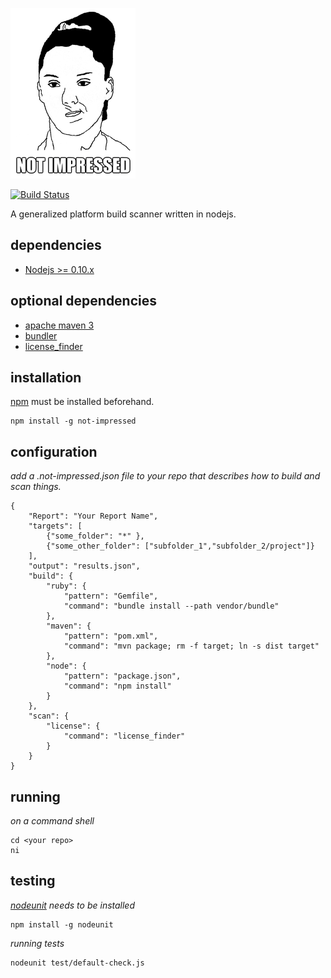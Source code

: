 ![Not Impressed](not-impressed.png)

[![Build Status](https://travis-ci.org/scottleedavis/not-impressed.svg)](https://travis-ci.org/scottleedavis/not-impressed)

A generalized platform build scanner written in nodejs.

dependencies
------------

* [Nodejs >= 0.10.x](https://nodejs.org)

optional dependencies
---------------------

* [apache maven 3](https://maven.apache.org/download.cgi)
* [bundler](http://bundler.io/)
* [license_finder](https://github.com/pivotal/LicenseFinder)


installation
------------
[npm](https://www.npmjs.com/) must be installed beforehand.
```
npm install -g not-impressed
```

configuration
-------------

*add a .not-impressed.json file to your repo that describes how to build and scan things.*
```
{
	"Report": "Your Report Name",
	"targets": [
		{"some_folder": "*" },
		{"some_other_folder": ["subfolder_1","subfolder_2/project"]}
	],
	"output": "results.json",
	"build": {
		"ruby": {
			"pattern": "Gemfile",
			"command": "bundle install --path vendor/bundle"
		},
		"maven": {
			"pattern": "pom.xml",
			"command": "mvn package; rm -f target; ln -s dist target"
		},
		"node": {
			"pattern": "package.json",
			"command": "npm install"
		}
	},
	"scan": {
		"license": {
			"command": "license_finder"
		}
	}
}
```

running
-------
*on a command shell*
```
cd <your repo>
ni

```

testing
-------

*[nodeunit](https://github.com/caolan/nodeunit) needs to be installed*
```
npm install -g nodeunit
```

*running tests*
```
nodeunit test/default-check.js
```


